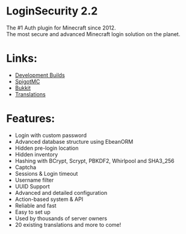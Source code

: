 LoginSecurity 2.2
=================
The #1 Auth plugin for Minecraft since 2012.  
The most secure and advanced Minecraft login solution on the planet.

Links:
======
- [Development Builds](http://ci.lenis0012.com/job/LoginSecurity/)
- [SpigotMC](https://www.spigotmc.org/resources/loginsecurity.19362/)
- [Bukkit](http://dev.bukkit.org/bukkit-plugins/loginsecurity/)
- [Translations](https://github.com/lenis0012/Translations)

Features:
========
- Login with custom password
- Advanced database structure using EbeanORM
- Hidden pre-login location
- Hidden inventory
- Hashing with BCrypt, Scrypt, PBKDF2, Whirlpool and SHA3_256
- Captcha
- Sessions & Login timeout
- Username filter
- UUID Support
- Advanced and detailed configuration
- Action-based system & API
- Reliable and fast
- Easy to set up
- Used by thousands of server owners
- 20 existing translations and more to come!
